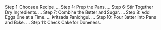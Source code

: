 Step 1: Choose a Recipe. ...
Step 4: Prep the Pans. ...
Step 6: Stir Together Dry Ingredients. ...
Step 7: Combine the Butter and Sugar. ...
Step 8: Add Eggs One at a Time. ...
Kritsada Panichgul. ...
Step 10: Pour Batter Into Pans and Bake. ...
Step 11: Check Cake for Doneness.
